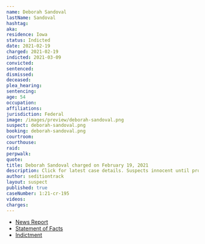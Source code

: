 ```yaml
---
name: Deborah Sandoval
lastName: Sandoval
hashtag:
aka:
residence: Iowa
status: Indicted
date: 2021-02-19
charged: 2021-02-19
indicted: 2021-03-09
convicted: 
sentenced: 
dismissed: 
deceased:
plea_hearing:
sentencing:
age: 54
occupation:
affiliations:
jurisdiction: Federal
image: /images/preview/deborah-sandoval.png
suspect: deborah-sandoval.png
booking: deborah-sandoval.png
courtroom:
courthouse:
raid:
perpwalk:
quote:
title: Deborah Sandoval charged on February 19, 2021
description: Click for latest case details. Suspects innocent until proven guilty.
author: seditiontrack
layout: suspect
published: true
caseNumber: 1:21-cr-195
videos:
charges:
---
```

- [News Report](https://www.desmoinesregister.com/story/news/crime-and-courts/2021/02/19/capitol-riot-arrests-iowa-mother-and-son-face-charges-jan-6-riot-deborah-sandoval-salvador-sandoval/4515346001/)
- [Statement of Facts](https://www.justice.gov/usao-dc/case-multi-defendant/file/1379251/download)
- [Indictment](https://www.justice.gov/usao-dc/case-multi-defendant/file/1379241/download)
